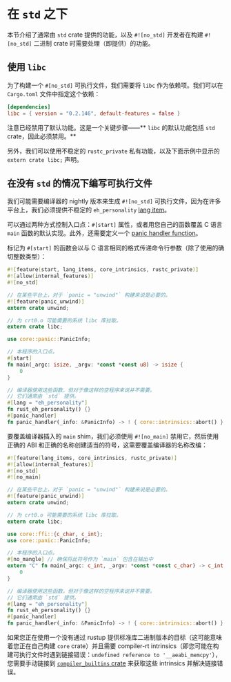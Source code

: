# 在 `std` 之下

本节介绍了通常由 `std` crate 提供的功能，以及 `#![no_std]` 开发者在构建 `#![no_std]` 二进制 crate 时需要处理（即提供）的功能。

## 使用 `libc`

为了构建一个 `#[no_std]` 可执行文件，我们需要将 `libc` 作为依赖项。我们可以在 `Cargo.toml` 文件中指定这个依赖：

```toml
[dependencies]
libc = { version = "0.2.146", default-features = false }
```

注意已经禁用了默认功能。这是一个关键步骤——** `libc` 的默认功能包括 `std` crate，因此必须禁用。**

另外，我们可以使用不稳定的 `rustc_private` 私有功能，以及下面示例中显示的 `extern crate libc;` 声明。

## 在没有 `std` 的情况下编写可执行文件

我们可能需要编译器的 nightly 版本来生成 `#![no_std]` 可执行文件，因为在许多平台上，我们必须提供不稳定的 `eh_personality` [lang item]。

可以通过两种方式控制入口点：`#[start]` 属性，或者用您自己的函数覆盖 C 语言 `main` 函数的默认实现。此外，还需要定义一个 [panic handler function](panic-handler.html)。

标记为 `#[start]` 的函数会以与 C 语言相同的格式传递命令行参数（除了使用的确切整数类型）：

```rust
#![feature(start, lang_items, core_intrinsics, rustc_private)]
#![allow(internal_features)]
#![no_std]

// 在某些平台上，对于 `panic = "unwind"` 构建来说是必要的。
#![feature(panic_unwind)]
extern crate unwind;

// 为 crt0.o 可能需要的系统 libc 库拉取。
extern crate libc;

use core::panic::PanicInfo;

// 本程序的入口点。
#[start]
fn main(_argc: isize, _argv: *const *const u8) -> isize {
    0
}

// 编译器使用这些函数，但对于像这样的空程序来说并不需要。
// 它们通常由 `std` 提供。
#[lang = "eh_personality"]
fn rust_eh_personality() {}
#[panic_handler]
fn panic_handler(_info: &PanicInfo) -> ! { core::intrinsics::abort() }
```

要覆盖编译器插入的 `main` shim，我们必须使用 `#![no_main]` 禁用它，然后使用正确的 ABI 和正确的名称创建适当的符号，这需要覆盖编译器的名称改编：

```rust
#![feature(lang_items, core_intrinsics, rustc_private)]
#![allow(internal_features)]
#![no_std]
#![no_main]

// 在某些平台上，对于 `panic = "unwind"` 构建来说是必要的。
#![feature(panic_unwind)]
extern crate unwind;

// 为 crt0.o 可能需要的系统 libc 库拉取。
extern crate libc;

use core::ffi::{c_char, c_int};
use core::panic::PanicInfo;

// 本程序的入口点。
#[no_mangle] // 确保将此符号作为 `main` 包含在输出中
extern "C" fn main(_argc: c_int, _argv: *const *const c_char) -> c_int {
    0
}

// 编译器使用这些函数，但对于像这样的空程序来说并不需要。
// 它们通常由 `std` 提供。
#[lang = "eh_personality"]
fn rust_eh_personality() {}
#[panic_handler]
fn panic_handler(_info: &PanicInfo) -> ! { core::intrinsics::abort() }
```

如果您正在使用一个没有通过 rustup 提供标准库二进制版本的目标（这可能意味着您正在自己构建 `core` crate）并且需要 compiler-rt intrinsics（即您可能在构建可执行文件时遇到链接错误：`undefined reference to '__aeabi_memcpy'`），您需要手动链接到 [`compiler_builtins` crate] 来获取这些 intrinsics 并解决链接错误。

[`compiler_builtins` crate]: https://crates.io/crates/compiler_builtins
[lang item]: https://doc.rust-lang.org/nightly/unstable-book/language-features/lang-items.html
